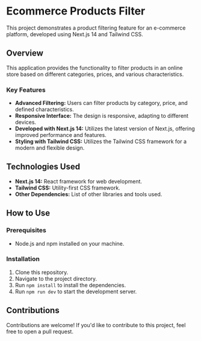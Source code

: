 # Ecommerce Products Filter

This project demonstrates a product filtering feature for an e-commerce platform, developed using Next.js 14 and Tailwind CSS.

## Overview

This application provides the functionality to filter products in an online store based on different categories, prices, and various characteristics.

### Key Features

- **Advanced Filtering:** Users can filter products by category, price, and defined characteristics.
- **Responsive Interface:** The design is responsive, adapting to different devices.
- **Developed with Next.js 14:** Utilizes the latest version of Next.js, offering improved performance and features.
- **Styling with Tailwind CSS:** Utilizes the Tailwind CSS framework for a modern and flexible design.

## Technologies Used

- **Next.js 14:** React framework for web development.
- **Tailwind CSS:** Utility-first CSS framework.
- **Other Dependencies:** List of other libraries and tools used.

## How to Use

### Prerequisites

- Node.js and npm installed on your machine.

### Installation

1. Clone this repository.
2. Navigate to the project directory.
3. Run `npm install` to install the dependencies.
4. Run `npm run dev` to start the development server.

## Contributions

Contributions are welcome! If you'd like to contribute to this project, feel free to open a pull request.

